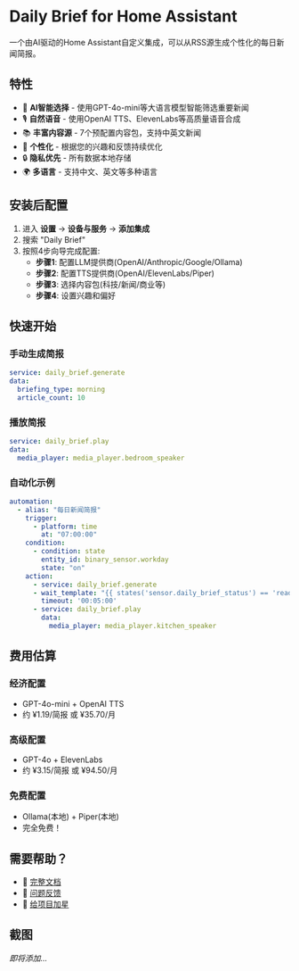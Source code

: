 # Daily Brief for Home Assistant

一个由AI驱动的Home Assistant自定义集成，可以从RSS源生成个性化的每日新闻简报。

## 特性

- 🤖 **AI智能选择** - 使用GPT-4o-mini等大语言模型智能筛选重要新闻
- 🎙️ **自然语音** - 使用OpenAI TTS、ElevenLabs等高质量语音合成
- 📚 **丰富内容源** - 7个预配置内容包，支持中英文新闻
- 🎯 **个性化** - 根据您的兴趣和反馈持续优化
- 🔒 **隐私优先** - 所有数据本地存储
- 🌍 **多语言** - 支持中文、英文等多种语言

## 安装后配置

1. 进入 **设置** → **设备与服务** → **添加集成**
2. 搜索 "Daily Brief"
3. 按照4步向导完成配置:
   - **步骤1**: 配置LLM提供商(OpenAI/Anthropic/Google/Ollama)
   - **步骤2**: 配置TTS提供商(OpenAI/ElevenLabs/Piper)
   - **步骤3**: 选择内容包(科技/新闻/商业等)
   - **步骤4**: 设置兴趣和偏好

## 快速开始

### 手动生成简报

```yaml
service: daily_brief.generate
data:
  briefing_type: morning
  article_count: 10
```

### 播放简报

```yaml
service: daily_brief.play
data:
  media_player: media_player.bedroom_speaker
```

### 自动化示例

```yaml
automation:
  - alias: "每日新闻简报"
    trigger:
      - platform: time
        at: "07:00:00"
    condition:
      - condition: state
        entity_id: binary_sensor.workday
        state: "on"
    action:
      - service: daily_brief.generate
      - wait_template: "{{ states('sensor.daily_brief_status') == 'ready' }}"
        timeout: '00:05:00'
      - service: daily_brief.play
        data:
          media_player: media_player.kitchen_speaker
```

## 费用估算

### 经济配置
- GPT-4o-mini + OpenAI TTS
- 约 ¥1.19/简报 或 ¥35.70/月

### 高级配置
- GPT-4o + ElevenLabs
- 约 ¥3.15/简报 或 ¥94.50/月

### 免费配置
- Ollama(本地) + Piper(本地)
- 完全免费！

## 需要帮助？

- 📖 [完整文档](https://github.com/yourusername/ha-daily-brief)
- 💬 [问题反馈](https://github.com/yourusername/ha-daily-brief/issues)
- 🌟 [给项目加星](https://github.com/yourusername/ha-daily-brief)

## 截图

_即将添加..._
